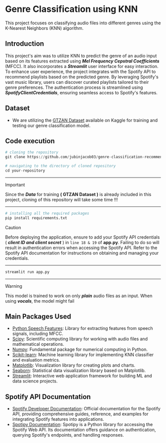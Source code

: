 # Genre Classification using KNN

This project focuses on classifying audio files into different genres using the K-Nearest Neighbors (KNN) algorithm.

## Introduction

This project's aim was to utilize KNN to predict the genre of an audio input based on its features extracted using <strong><em>Mel Frequency Cepstral Coefficients</em></strong> (MFCC). It also incorporates a <strong><em>Streamlit</em></strong> user interface for easy interaction. To enhance user experience, the project integrates with the Spotify API to recommend playlists based on the predicted genre. By leveraging Spotify's vast music library, users can discover curated playlists tailored to their genre preferences. The authentication process is streamlined using <strong><em>SpotifyClientCredentials</em></strong>, ensuring seamless access to Spotify's features.

## Dataset

- We are utilizing the [GTZAN Dataset](https://www.kaggle.com/datasets/andradaolteanu/gtzan-dataset-music-genre-classification) available on Kaggle for training and testing our genre classification model.

## Code execution
  
```python
# cloning the repository
git clone https://github.com/jubinjacob03/genre-classification-recommendation_Spotify.git
```

```python
# navigating to the directory of cloned repository
cd your-repository
```
---
> [!IMPORTANT]
> Since the <em><strong>Data</strong></em> for training <strong>( GTZAN Dataset )</strong> is already included in this project, cloning of this repository will take some time !!!
---
```bash
# installing all the required packages
pip install requirements.txt
```
> [!CAUTION]
> Before deploying the application, ensure to add your Spotify API credentials ( <strong><em>client ID and client secret</em></strong> ) in <code>line 18 & 19</code> of <strong>app.py</strong>. Failing to do so will result in authentication errors when accessing the Spotify API. Refer to the Spotify API documentation for instructions on obtaining and managing your credentials.
---

```python
streamlit run app.py
```
---
> [!WARNING]
> This model is trained to work on only <strong><em>plain</em></strong> audio files as an input. When using <strong><em>vocals</em></strong>, the model might fail


## Main Packages Used

- [Python Speech Features](https://python-speech-features.readthedocs.io/en/latest/): Library for extracting features from speech signals, including MFCC.
- [Scipy](https://docs.scipy.org/doc/scipy/): Scientific computing library for working with audio files and mathematical operations.
- [Numpy](https://numpy.org/doc/): Fundamental package for numerical computing in Python.
- [Scikit-learn](https://scikit-learn.org/stable/): Machine learning library for implementing KNN classifier and evaluation metrics.
- [Matplotlib](https://matplotlib.org/stable/contents.html): Visualization library for creating plots and charts.
- [Seaborn](https://seaborn.pydata.org/): Statistical data visualization library based on Matplotlib.
- [Streamlit](https://docs.streamlit.io/en/stable/): Interactive web application framework for building ML and data science projects.

## Spotify API Documentation

- [Spotify Developer Documentation](https://developer.spotify.com/documentation/): Official documentation for the Spotify API, providing comprehensive guides, reference, and examples for integrating Spotify features into applications.
- [Spotipy Documentation](https://spotipy.readthedocs.io/en/2.18.0/): Spotipy is a Python library for accessing the Spotify Web API. Its documentation offers guidance on authentication, querying Spotify's endpoints, and handling responses.

